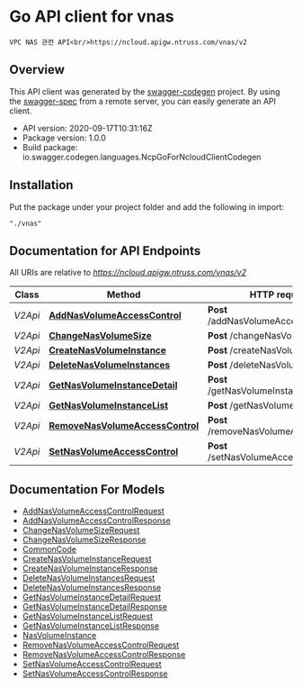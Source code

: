 # Go API client for vnas

    VPC NAS 관련 API<br/>https://ncloud.apigw.ntruss.com/vnas/v2

## Overview
This API client was generated by the [swagger-codegen](https://github.com/swagger-api/swagger-codegen) project.  By using the [swagger-spec](https://github.com/swagger-api/swagger-spec) from a remote server, you can easily generate an API client.

- API version: 2020-09-17T10:31:16Z
- Package version: 1.0.0
- Build package: io.swagger.codegen.languages.NcpGoForNcloudClientCodegen

## Installation
Put the package under your project folder and add the following in import:
```
"./vnas"
```

## Documentation for API Endpoints

All URIs are relative to *https://ncloud.apigw.ntruss.com/vnas/v2*

Class | Method | HTTP request | Description
------------ | ------------- | ------------- | -------------
*V2Api* | [**AddNasVolumeAccessControl**](docs/V2Api.md#addnasvolumeaccesscontrol) | **Post** /addNasVolumeAccessControl | 
*V2Api* | [**ChangeNasVolumeSize**](docs/V2Api.md#changenasvolumesize) | **Post** /changeNasVolumeSize | 
*V2Api* | [**CreateNasVolumeInstance**](docs/V2Api.md#createnasvolumeinstance) | **Post** /createNasVolumeInstance | 
*V2Api* | [**DeleteNasVolumeInstances**](docs/V2Api.md#deletenasvolumeinstances) | **Post** /deleteNasVolumeInstances | 
*V2Api* | [**GetNasVolumeInstanceDetail**](docs/V2Api.md#getnasvolumeinstancedetail) | **Post** /getNasVolumeInstanceDetail | 
*V2Api* | [**GetNasVolumeInstanceList**](docs/V2Api.md#getnasvolumeinstancelist) | **Post** /getNasVolumeInstanceList | 
*V2Api* | [**RemoveNasVolumeAccessControl**](docs/V2Api.md#removenasvolumeaccesscontrol) | **Post** /removeNasVolumeAccessControl | 
*V2Api* | [**SetNasVolumeAccessControl**](docs/V2Api.md#setnasvolumeaccesscontrol) | **Post** /setNasVolumeAccessControl | 


## Documentation For Models

 - [AddNasVolumeAccessControlRequest](docs/AddNasVolumeAccessControlRequest.md)
 - [AddNasVolumeAccessControlResponse](docs/AddNasVolumeAccessControlResponse.md)
 - [ChangeNasVolumeSizeRequest](docs/ChangeNasVolumeSizeRequest.md)
 - [ChangeNasVolumeSizeResponse](docs/ChangeNasVolumeSizeResponse.md)
 - [CommonCode](docs/CommonCode.md)
 - [CreateNasVolumeInstanceRequest](docs/CreateNasVolumeInstanceRequest.md)
 - [CreateNasVolumeInstanceResponse](docs/CreateNasVolumeInstanceResponse.md)
 - [DeleteNasVolumeInstancesRequest](docs/DeleteNasVolumeInstancesRequest.md)
 - [DeleteNasVolumeInstancesResponse](docs/DeleteNasVolumeInstancesResponse.md)
 - [GetNasVolumeInstanceDetailRequest](docs/GetNasVolumeInstanceDetailRequest.md)
 - [GetNasVolumeInstanceDetailResponse](docs/GetNasVolumeInstanceDetailResponse.md)
 - [GetNasVolumeInstanceListRequest](docs/GetNasVolumeInstanceListRequest.md)
 - [GetNasVolumeInstanceListResponse](docs/GetNasVolumeInstanceListResponse.md)
 - [NasVolumeInstance](docs/NasVolumeInstance.md)
 - [RemoveNasVolumeAccessControlRequest](docs/RemoveNasVolumeAccessControlRequest.md)
 - [RemoveNasVolumeAccessControlResponse](docs/RemoveNasVolumeAccessControlResponse.md)
 - [SetNasVolumeAccessControlRequest](docs/SetNasVolumeAccessControlRequest.md)
 - [SetNasVolumeAccessControlResponse](docs/SetNasVolumeAccessControlResponse.md)

